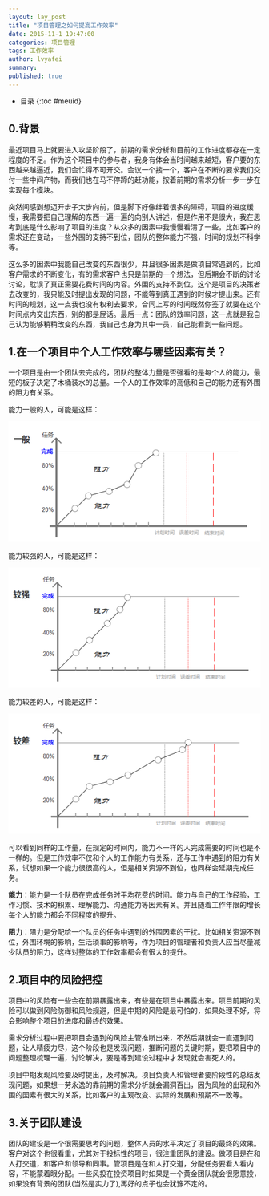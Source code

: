 ```yaml
---
layout: lay_post
title: "项目管理之如何提高工作效率"
date: 2015-11-1 19:47:00
categories: 项目管理
tags: 工作效率
author: lvyafei
summary:
published: true
---
```



* 目录
{:toc #meuid}

## 0.背景

最近项目马上就要进入攻坚阶段了，前期的需求分析和目前的工作进度都存在一定程度的不足。作为这个项目中的参与者，我身有体会当时间越来越短，客户要的东西越来越逼近，我们会忙得不可开交。会议一个接一个，客户在不断的要求我们交付一些中间产物，而我们也在马不停蹄的赶功能，按着前期的需求分析一步一步在实现每个模块。
<!-- more -->
突然间感到想迈开步子大步向前，但是脚下好像绊着很多的障碍，项目的进度缓慢，我需要把自己理解的东西一遍一遍的向别人讲述，但是作用不是很大，我在思考到底是什么影响了项目的进度？从众多的因素中我慢慢看清了一些，比如客户的需求还在变动，一些外围的支持不到位，团队的整体能力不强，时间的规划不科学等。

这么多的因素中我能自己改变的东西很少，并且很多因素是做项目常遇到的，比如客户需求的不断变化，有的需求客户也只是前期的一个想法，但后期会不断的讨论讨论，耽误了真正需要花费时间的内容。外围的支持不到位，这个是项目的决策者去改变的，我只能及时提出发现的问题，不能等到真正遇到的时候才提出来。还有时间的规划，这一点我也没有权利去要求，合同上写的时间既然你签了就要在这个时间点内交出东西，别的都是屁话。最后一点：团队的效率问题，这一点就是我自己认为能够稍稍改变的东西，我自己也身为其中一员，自己能看到一些问题。

## 1.在一个项目中个人工作效率与哪些因素有关？

一个项目是由一个团队去完成的，团队的整体力量是否强看的是每个人的能力，最短的板子决定了木桶装水的总量。一个人的工作效率的高低和自己的能力还有外围的阻力有关系。

能力一般的人，可能是这样：

![能力一般](/images/项目管理/能力一般.png)

能力较强的人，可能是这样：

![能力较强](/images/项目管理/能力较强.png)

能力较差的人，可能是这样：

![能力较差](/images/项目管理/能力较差.png)

可以看到同样的工作量，在规定的时间内，能力不一样的人完成需要的时间也是不一样的。但是工作效率不仅和个人的工作能力有关系，还与工作中遇到的阻力有关系，试想如果一个能力很很高的人，但是相关资源不到位，也同样会延期完成任务。

**能力**：能力是一个队员在完成任务时平均花费的时间。能力与自己的工作经验，工作习惯、技术的积累、理解能力、沟通能力等因素有关。并且随着工作年限的增长每个人的能力都会不同程度的提升。

**阻力**：阻力是分配给一个队员的任务中遇到的外围因素的干扰。比如相关资源不到位，外围环境的影响，生活琐事的影响等，作为项目的管理者和负责人应当尽量减少队员的阻力，这样对整体的工作效率都会有很大的提升。

## 2.项目中的风险把控

项目中的风险有一些会在前期暴露出来，有些是在项目中暴露出来。项目前期的风险可以做到风险防御和风险规避，但是中期的风险是最可怕的，如果处理不好，将会影响整个项目的进度和最终的效果。

需求分析过程中要把项目会遇到的风险主管推断出来，不然后期就会一直遇到问题，让人精疲力尽，这个阶段也是发现问题，推断问题的关键时期，要把项目中的问题整理梳理一遍，讨论解决，要是等到建设过程中才发现就会害死人的。

项目中期发现风险要及时提出，及时解决。项目负责人和管理者要阶段性的总结发现问题，如果想一劳永逸的靠前期的需求分析就会漏洞百出，因为风险的出现和外围的因素有很大的关系，比如客户的主观改变、实际的发展和预期不一致等。

## 3.关于团队建设

团队的建设是一个很需要思考的问题，整体人员的水平决定了项目的最终的效果。客户对这个也很看重，尤其对于投标性的项目，很注重团队的建设。做项目是在和人打交道，和客户和领导和同事。管项目是在和人打交道，分配任务要看人看内容，不能蒙着眼分配。一些风投在投资项目时如果是一个黄金团队就会很愿意投，如果没有背景的团队(当然是实力了),再好的点子也会犹豫不定的。